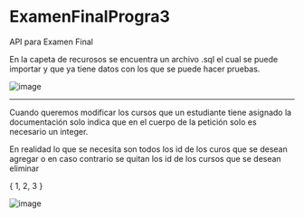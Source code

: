 # ExamenFinalProgra3
API para Examen Final

En la capeta de recurosos se encuentra un archivo .sql el cual se puede importar y que ya tiene datos con los que se puede hacer pruebas.

![image](https://github.com/Sincal200/ExamenFinalProgra3/assets/50584963/b6bfa331-530f-4f29-9975-492088f3ce24)

------

Cuando queremos modificar los cursos que un estudiante tiene asignado la documentación solo indica que en el cuerpo de la petición solo es necesario un integer.

En realidad lo que se necesita son todos los id de los curos que se desean agregar o en caso contrario se quitan los id de los cursos que se desean eliminar

{
 1,
 2,
 3
}

![image](https://github.com/Sincal200/ExamenFinalProgra3/assets/50584963/6ebbf7f9-c01d-43e6-bdea-446992ccdf01)

